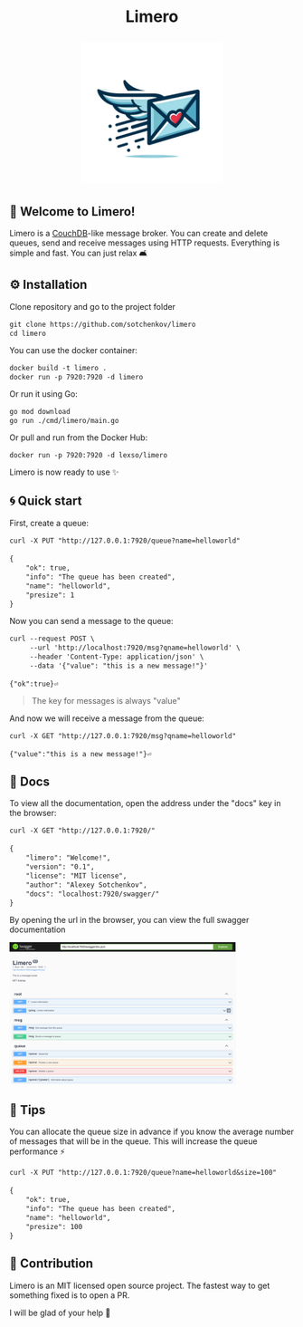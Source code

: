 <h1 align="center"> Limero
<p align="center"> <img src="./assets/limero_logo.png" width="250">


## 👋 Welcome to Limero!
Limero is a [CouchDB](https://github.com/apache/couchdb)-like message broker. You can create and delete queues, send and receive messages using HTTP requests. Everything is simple and fast. You can just relax 🛋️

## ⚙️ Installation
Clone repository and go to the project folder
```shell
git clone https://github.com/sotchenkov/limero
cd limero
```
You can use the docker container:
```shell
docker build -t limero .
docker run -p 7920:7920 -d limero
```
Or run it using Go:
```shell
go mod download
go run ./cmd/limero/main.go
```
Or pull and run from the Docker Hub:
```shell
docker run -p 7920:7920 -d lexso/limero
```
Limero is now ready to use ✨

## 🌀 Quick start
First, create a queue:
```shell
curl -X PUT "http://127.0.0.1:7920/queue?name=helloworld" 

{
	"ok": true,
	"info": "The queue has been created",
	"name": "helloworld",
	"presize": 1
}  
```
Now you can send a message to the queue:

```shell
curl --request POST \
     --url 'http://localhost:7920/msg?qname=helloworld' \
     --header 'Content-Type: application/json' \
     --data '{"value": "this is a new message!"}'

{"ok":true}⏎  
```
> The key for messages is always "value"

And now we will receive a message from the queue:
```shell
curl -X GET "http://127.0.0.1:7920/msg?qname=helloworld"

{"value":"this is a new message!"}⏎
```
## 📃 Docs
To view all the documentation, open the address under the "docs" key in the browser:
```shell
curl -X GET "http://127.0.0.1:7920/"

{
	"limero": "Welcome!",
	"version": "0.1",
	"license": "MIT license",
	"author": "Alexey Sotchenkov",
	"docs": "localhost:7920/swagger/"
} 
```
By opening the url in the browser, you can view the full swagger documentation

<img src="./assets/swag.png" width="400">


## 🌟 Tips
You can allocate the queue size in advance if you know the average number of messages that will be in the queue. This will increase the queue performance ⚡
```shell
curl -X PUT "http://127.0.0.1:7920/queue?name=helloworld&size=100" 

{
	"ok": true,
	"info": "The queue has been created",
	"name": "helloworld",
	"presize": 100
}  
```

## 👥 Contribution

Limero is an MIT licensed open source project. The fastest way to get something fixed is to open a PR.

I will be glad of your help 💙
